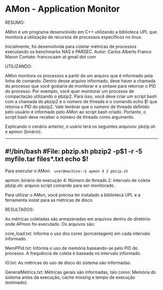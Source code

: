
# AMon - Application Monitor

RESUMO: 

AMon é um programa desenvolvido em C++ utilizando a biblioteca UPL que monitora a utilização de recursos de processos específicos no linux.

Inicialmente, foi desenvolvida para coletar métricas de processos executando os benchmarks NAS e PARSEC.
Autor: Carlos Alberto Franco Maron
Contato: francocaam at gmail dot com

UTILIZANDO:

AMon monitora os processos a partir de um arquivo que é informado pela linha de comando. Dentro desse arquivo informado, deve haver a chamada do processo que você gostaria de monitorar e a sintaxe para retornar o PID do processo. Por exemplo, você quer monitorar um processo de compactação utilizando o pbzip2. Para isso, você deve criar um script bash com a chamada do pbzip2 e o número de threads e o comando echo $! que retorna o PID do pbzip2. Vale lembrar que  o número de threads definido pelo usuário é informado pelo AMon ao script bash criado. Portanto, o script bash deve receber o número de threads como argumento.

Explicando o cenário anterior, o usário terá os seguintes arquivos: pbzip.sh e apmon (binário).

------------------------------------
#!/bin/bash
#File: pbzip.sh
pbzip2 -p$1 -r -5 myfile.tar files*.txt
echo $!
------------------------------------

Para executar o AMon:
` 
user@machine:~$ apmon 4 2 pbzip.sh
`

apmon: binário de execução
4: Número de threads
2: intervalo de coleta
pbzip.sh: arquivo script comando para ser monitorado.


Para utilizar o AMon, você precisa ter instalado a biblioteca UPL e a ferramenta iostat para as métricas de disco.


RESULTADOS:

As métricas coletadas são armazenadas em arquivos dentro do diretório onde APmon foi executado.
Os arquivos são:

core_load.txt: Informa o uso dos cores (porcentagem) em cada intervalo informado.

MemPPid.txt: Informa o uso de memória baseando-se pelo PID do processo. A frequência de coleta é baseada no intervalo informado.

IO.txt: As métricas do uso de disco do sistema são informadas.

GeneralMetrics.txt: Métricas gerais são informadas, tais como: Memória do sistema antes da execução, cache missing e tempo de execução (estimado).
